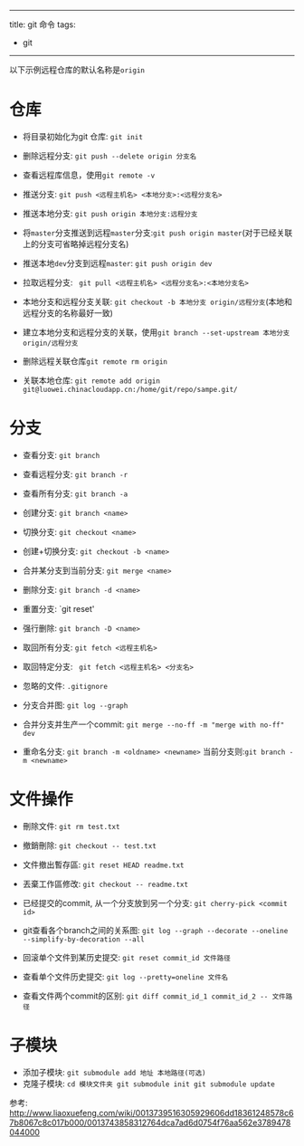 ﻿
---
title: git 命令
tags: 
- git
---

以下示例远程仓库的默认名称是`origin`

# 仓库
- 将目录初始化为git 仓库: `git init`

- 删除远程分支: `git push --delete origin 分支名`

- 查看远程库信息，使用`git remote -v`

- 推送分支: `git push <远程主机名> <本地分支>:<远程分支名>`

- 推送本地分支: `git push origin 本地分支:远程分支`

- 将`master`分支推送到远程`master`分支:`git push origin master`(对于已经关联上的分支可省略掉远程分支名)

- 推送本地`dev`分支到远程`master`: `git push origin dev`

- 拉取远程分支: ` git pull <远程主机名> <远程分支名>:<本地分支名>`

- 本地分支和远程分支关联: `git checkout -b 本地分支 origin/远程分支`(本地和远程分支的名称最好一致)

- 建立本地分支和远程分支的关联，使用`git branch --set-upstream 本地分支 origin/远程分支`

- 删除远程关联仓库`git remote rm origin`

- 关联本地仓库: `git remote add origin git@luowei.chinacloudapp.cn:/home/git/repo/sampe.git/ `

# 分支
- 查看分支: `git branch`

- 查看远程分支: `git branch -r`

- 查看所有分支: `git branch -a`

- 创建分支: `git branch <name>`

- 切换分支: `git checkout <name>`

- 创建+切换分支: `git checkout -b <name>`

- 合并某分支到当前分支: `git merge <name>`

- 删除分支: `git branch -d <name>`

- 重置分支: `git reset'

- 强行删除: `git branch -D <name>`

- 取回所有分支: `git fetch <远程主机名>`

- 取回特定分支: ` git fetch <远程主机名> <分支名>`

- 忽略的文件: `.gitignore`

- 分支合并图: `git log --graph`

- 合并分支并生产一个commit: `git merge --no-ff -m "merge with no-ff" dev`

- 重命名分支: `git branch -m <oldname> <newname>` 当前分支则:`git branch -m <newname>`

# 文件操作

- 刪除文件: `git rm test.txt`

- 撤銷刪除: `git checkout -- test.txt`

- 文件撤出暫存區: `git reset HEAD readme.txt`

- 丟棄工作區修改: `git checkout -- readme.txt`

- 已经提交的commit, 从一个分支放到另一个分支: `git cherry-pick <commit id>`

- git查看各个branch之间的关系图: `git log --graph --decorate --oneline --simplify-by-decoration --all`

- 回滚单个文件到某历史提交: `git reset commit_id 文件路径`

- 查看单个文件历史提交: `git log --pretty=oneline 文件名`

- 查看文件两个commit的区别: `git diff commit_id_1 commit_id_2 -- 文件路径`

# 子模块

- 添加子模块: `git submodule add 地址 本地路径(可选)`
- 克隆子模块: `cd 模块文件夹 git submodule init git submodule update ` 

参考: 
http://www.liaoxuefeng.com/wiki/0013739516305929606dd18361248578c67b8067c8c017b000/0013743858312764dca7ad6d0754f76aa562e3789478044000